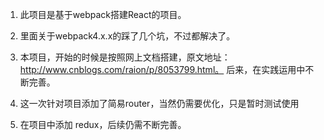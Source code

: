 1. 此项目是基于webpack搭建React的项目。

2. 里面关于webpack4.x.x的踩了几个坑，不过都解决了。

3. 本项目，开始的时候是按照网上文档搭建，原文地址：http://www.cnblogs.com/raion/p/8053799.html。
    后来，在实践运用中不断完善。

4. 这一次针对项目添加了简易router，当然仍需要优化，只是暂时测试使用

5. 在项目中添加 redux，后续仍需不断完善。